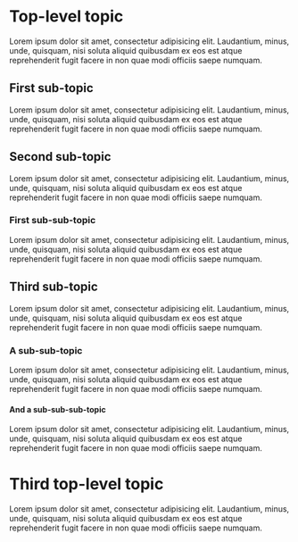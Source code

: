 # Top-level topic

Lorem ipsum dolor sit amet, consectetur adipisicing elit. Laudantium, minus, unde, quisquam, nisi soluta aliquid quibusdam ex eos est atque reprehenderit fugit facere in non quae modi officiis saepe numquam.

## First sub-topic

Lorem ipsum dolor sit amet, consectetur adipisicing elit. Laudantium, minus, unde, quisquam, nisi soluta aliquid quibusdam ex eos est atque reprehenderit fugit facere in non quae modi officiis saepe numquam.

## Second sub-topic

Lorem ipsum dolor sit amet, consectetur adipisicing elit. Laudantium, minus, unde, quisquam, nisi soluta aliquid quibusdam ex eos est atque reprehenderit fugit facere in non quae modi officiis saepe numquam.

### First sub-sub-topic

Lorem ipsum dolor sit amet, consectetur adipisicing elit. Laudantium, minus, unde, quisquam, nisi soluta aliquid quibusdam ex eos est atque reprehenderit fugit facere in non quae modi officiis saepe numquam.

## Third sub-topic

Lorem ipsum dolor sit amet, consectetur adipisicing elit. Laudantium, minus, unde, quisquam, nisi soluta aliquid quibusdam ex eos est atque reprehenderit fugit facere in non quae modi officiis saepe numquam.

### A sub-sub-topic

Lorem ipsum dolor sit amet, consectetur adipisicing elit. Laudantium, minus, unde, quisquam, nisi soluta aliquid quibusdam ex eos est atque reprehenderit fugit facere in non quae modi officiis saepe numquam.

#### And a sub-sub-sub-topic

Lorem ipsum dolor sit amet, consectetur adipisicing elit. Laudantium, minus, unde, quisquam, nisi soluta aliquid quibusdam ex eos est atque reprehenderit fugit facere in non quae modi officiis saepe numquam.

# Third top-level topic

Lorem ipsum dolor sit amet, consectetur adipisicing elit. Laudantium, minus, unde, quisquam, nisi soluta aliquid quibusdam ex eos est atque reprehenderit fugit facere in non quae modi officiis saepe numquam.
